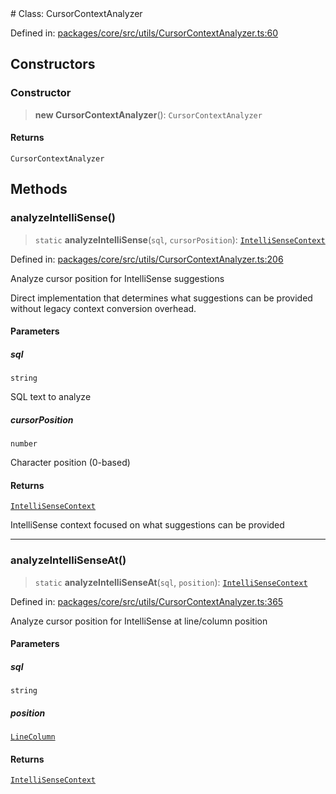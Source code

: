 <div v-pre>
# Class: CursorContextAnalyzer

Defined in: [packages/core/src/utils/CursorContextAnalyzer.ts:60](https://github.com/mk3008/rawsql-ts/blob/3b53f17d700cf976ce5c49b674a04b41eeb14c40/packages/core/src/utils/CursorContextAnalyzer.ts#L60)

## Constructors

### Constructor

> **new CursorContextAnalyzer**(): `CursorContextAnalyzer`

#### Returns

`CursorContextAnalyzer`

## Methods

### analyzeIntelliSense()

> `static` **analyzeIntelliSense**(`sql`, `cursorPosition`): [`IntelliSenseContext`](../interfaces/IntelliSenseContext.md)

Defined in: [packages/core/src/utils/CursorContextAnalyzer.ts:206](https://github.com/mk3008/rawsql-ts/blob/3b53f17d700cf976ce5c49b674a04b41eeb14c40/packages/core/src/utils/CursorContextAnalyzer.ts#L206)

Analyze cursor position for IntelliSense suggestions

Direct implementation that determines what suggestions can be provided
without legacy context conversion overhead.

#### Parameters

##### sql

`string`

SQL text to analyze

##### cursorPosition

`number`

Character position (0-based)

#### Returns

[`IntelliSenseContext`](../interfaces/IntelliSenseContext.md)

IntelliSense context focused on what suggestions can be provided

***

### analyzeIntelliSenseAt()

> `static` **analyzeIntelliSenseAt**(`sql`, `position`): [`IntelliSenseContext`](../interfaces/IntelliSenseContext.md)

Defined in: [packages/core/src/utils/CursorContextAnalyzer.ts:365](https://github.com/mk3008/rawsql-ts/blob/3b53f17d700cf976ce5c49b674a04b41eeb14c40/packages/core/src/utils/CursorContextAnalyzer.ts#L365)

Analyze cursor position for IntelliSense at line/column position

#### Parameters

##### sql

`string`

##### position

[`LineColumn`](../interfaces/LineColumn.md)

#### Returns

[`IntelliSenseContext`](../interfaces/IntelliSenseContext.md)
</div>
